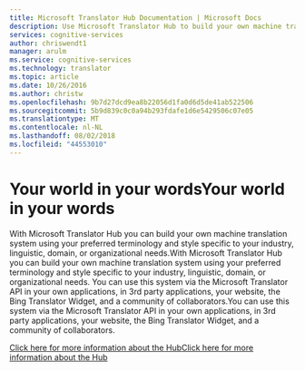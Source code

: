 ```yaml
---
title: Microsoft Translator Hub Documentation | Microsoft Docs
description: Use Microsoft Translator Hub to build your own machine translation system using your preferred terminology and style.
services: cognitive-services
author: chriswendt1
manager: arulm
ms.service: cognitive-services
ms.technology: translator
ms.topic: article
ms.date: 10/26/2016
ms.author: christw
ms.openlocfilehash: 9b7d27dcd9ea8b22056d1fa0d6d5de41ab522506
ms.sourcegitcommit: 5b9d839c0c0a94b293fdafe1d6e5429506c07e05
ms.translationtype: MT
ms.contentlocale: nl-NL
ms.lasthandoff: 08/02/2018
ms.locfileid: "44553010"
---
```

# <a name="your-world-in-your-words"></a><span data-ttu-id="ba595-103">Your world in your words</span><span class="sxs-lookup"><span data-stu-id="ba595-103">Your world in your words</span></span>

<span data-ttu-id="ba595-104">With Microsoft Translator Hub you can build your own machine translation system using your preferred terminology and style specific to your industry, linguistic, domain, or organizational needs.</span><span class="sxs-lookup"><span data-stu-id="ba595-104">With Microsoft Translator Hub you can build your own machine translation system using your preferred terminology and style specific to your industry, linguistic, domain, or organizational needs.</span></span> <span data-ttu-id="ba595-105">You can use this system via the Microsoft Translator API in your own applications, in 3rd party applications, your website, the Bing Translator Widget, and a community of collaborators.</span><span class="sxs-lookup"><span data-stu-id="ba595-105">You can use this system via the Microsoft Translator API in your own applications, in 3rd party applications, your website, the Bing Translator Widget, and a community of collaborators.</span></span>

[<span data-ttu-id="ba595-106">Click here for more information about the Hub</span><span class="sxs-lookup"><span data-stu-id="ba595-106">Click here for more information about the Hub</span></span>](https://hub.microsofttranslator.com/SignIn?returnURL=%2FHome%2FIndex#scenarios)
